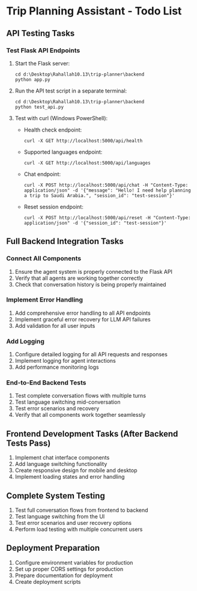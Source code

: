 # Trip Planning Assistant - Todo List

## API Testing Tasks

### Test Flask API Endpoints
1. Start the Flask server:
   ```
   cd d:\Desktop\Rahallah10.13\trip-planner\backend
   python app.py
   ```

2. Run the API test script in a separate terminal:
   ```
   cd d:\Desktop\Rahallah10.13\trip-planner\backend
   python test_api.py
   ```

3. Test with curl (Windows PowerShell):
   - Health check endpoint:
     ```
     curl -X GET http://localhost:5000/api/health
     ```
   - Supported languages endpoint:
     ```
     curl -X GET http://localhost:5000/api/languages
     ```
   - Chat endpoint:
     ```
     curl -X POST http://localhost:5000/api/chat -H "Content-Type: application/json" -d '{"message": "Hello! I need help planning a trip to Saudi Arabia.", "session_id": "test-session"}'
     ```
   - Reset session endpoint:
     ```
     curl -X POST http://localhost:5000/api/reset -H "Content-Type: application/json" -d '{"session_id": "test-session"}'
     ```

## Full Backend Integration Tasks

### Connect All Components
1. Ensure the agent system is properly connected to the Flask API
2. Verify that all agents are working together correctly
3. Check that conversation history is being properly maintained

### Implement Error Handling
1. Add comprehensive error handling to all API endpoints
2. Implement graceful error recovery for LLM API failures
3. Add validation for all user inputs

### Add Logging
1. Configure detailed logging for all API requests and responses
2. Implement logging for agent interactions
3. Add performance monitoring logs

### End-to-End Backend Tests
1. Test complete conversation flows with multiple turns
2. Test language switching mid-conversation
3. Test error scenarios and recovery
4. Verify that all components work together seamlessly

## Frontend Development Tasks (After Backend Tests Pass)
1. Implement chat interface components
2. Add language switching functionality
3. Create responsive design for mobile and desktop
4. Implement loading states and error handling

## Complete System Testing
1. Test full conversation flows from frontend to backend
2. Test language switching from the UI
3. Test error scenarios and user recovery options
4. Perform load testing with multiple concurrent users

## Deployment Preparation
1. Configure environment variables for production
2. Set up proper CORS settings for production
3. Prepare documentation for deployment
4. Create deployment scripts
